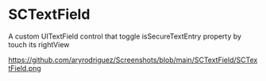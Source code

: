 # SCTextField
A custom UITextField control that toggle isSecureTextEntry property by touch its rightView

https://github.com/aryrodriguez/Screenshots/blob/main/SCTextField/SCTextField.png

